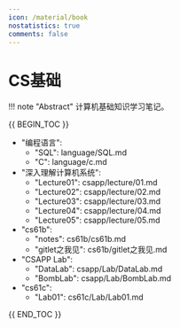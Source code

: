 ```yaml
---
icon: /material/book
nostatistics: true
comments: false
---
```


# CS基础

!!! note "Abstract"
    计算机基础知识学习笔记。

{{ BEGIN_TOC }}
- "编程语言": 
    - "SQL": language/SQL.md
    - "C": language/c.md
- "深入理解计算机系统":
    - "Lecture01": csapp/lecture/01.md
    - "Lecture02": csapp/lecture/02.md
    - "Lecture03": csapp/lecture/03.md
    - "Lecture04": csapp/lecture/04.md
    - "Lecture05": csapp/lecture/05.md
- "cs61b":
    - "notes": cs61b/cs61b.md
    - "gitlet之我见": cs61b/gitlet之我见.md
- "CSAPP Lab":
    - "DataLab": csapp/Lab/DataLab.md
    - "BombLab": csapp/Lab/BombLab.md
- "cs61c":
    - "Lab01": cs61c/Lab/Lab01.md

{{ END_TOC }}
